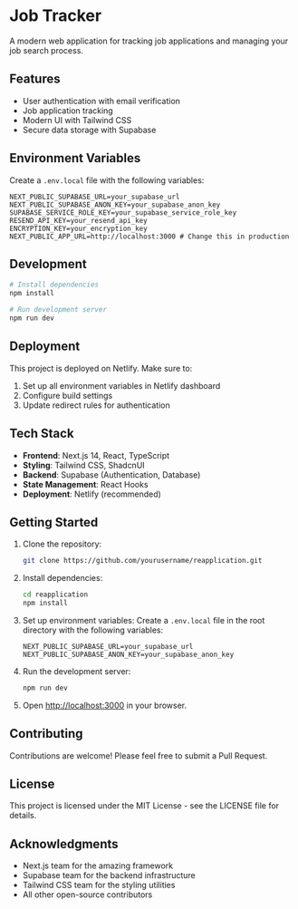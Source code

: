 # Job Tracker

A modern web application for tracking job applications and managing your job search process.

## Features

- User authentication with email verification
- Job application tracking
- Modern UI with Tailwind CSS
- Secure data storage with Supabase

## Environment Variables

Create a `.env.local` file with the following variables:

```env
NEXT_PUBLIC_SUPABASE_URL=your_supabase_url
NEXT_PUBLIC_SUPABASE_ANON_KEY=your_supabase_anon_key
SUPABASE_SERVICE_ROLE_KEY=your_supabase_service_role_key
RESEND_API_KEY=your_resend_api_key
ENCRYPTION_KEY=your_encryption_key
NEXT_PUBLIC_APP_URL=http://localhost:3000 # Change this in production
```

## Development

```bash
# Install dependencies
npm install

# Run development server
npm run dev
```

## Deployment

This project is deployed on Netlify. Make sure to:
1. Set up all environment variables in Netlify dashboard
2. Configure build settings
3. Update redirect rules for authentication

## Tech Stack

- **Frontend**: Next.js 14, React, TypeScript
- **Styling**: Tailwind CSS, ShadcnUI
- **Backend**: Supabase (Authentication, Database)
- **State Management**: React Hooks
- **Deployment**: Netlify (recommended)

## Getting Started

1. Clone the repository:
   ```bash
   git clone https://github.com/yourusername/reapplication.git
   ```

2. Install dependencies:
   ```bash
   cd reapplication
   npm install
   ```

3. Set up environment variables:
   Create a `.env.local` file in the root directory with the following variables:
   ```
   NEXT_PUBLIC_SUPABASE_URL=your_supabase_url
   NEXT_PUBLIC_SUPABASE_ANON_KEY=your_supabase_anon_key
   ```

4. Run the development server:
   ```bash
   npm run dev
   ```

5. Open [http://localhost:3000](http://localhost:3000) in your browser.

## Contributing

Contributions are welcome! Please feel free to submit a Pull Request.

## License

This project is licensed under the MIT License - see the LICENSE file for details.

## Acknowledgments

- Next.js team for the amazing framework
- Supabase team for the backend infrastructure
- Tailwind CSS team for the styling utilities
- All other open-source contributors
